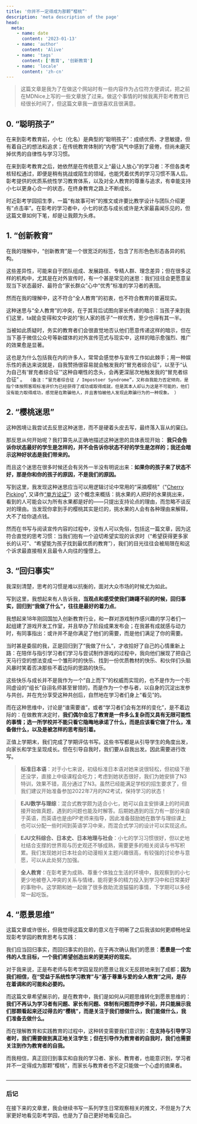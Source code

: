 ```yaml
---
title: '你并不一定得成为那颗“樱桃”'
description: 'meta description of the page'
head:
  meta:
    - name: date
      content: '2023-01-13'
    - name: 'author'
      content: 'Alive'
    - name: 'tags'
      content: ['教育', '创新教育']
    - name: 'locale'
      content: 'zh-cn'
---
```


>这篇文章是我为了在做这个网站时有一些内容作为占位符方便调试，把之前在MDNice上写的一些文章放了过来。做这个事情的时候我离开彰考教育已经很长时间了，但这篇文章我一直很喜欢且很满意。




## 0. “聪明孩子”
在来到彰考教育前，小七（化名）是典型的“聪明孩子”：成绩优秀、才思敏捷，但有着自己的想法和追求；在传统教育体制的“内卷”风气中感到了疲倦，但尚未磨灭掉优秀的自律性与学习习惯。

在来到彰考教育之后，她依然是在传统意义上“最让人放心”的学习者：不但各类考核轻松通过，即便是稍有挑战或陌生的领域，也能凭着优秀的学习习惯不落人后。彰考提供的优质系统性学习教育体系，以及对全人教育的尊重与追求，有幸能支持小七以更身心合一的状态，在终身教育之路上不断成长。

时近彰考学园招生季，一篇“有故事可听”的推文或许要比教学设计与团队介绍更有“点击率”。在彰考的学习者中，小七的状态与成长或许是大家最喜闻乐见的，但这篇文章如何下笔，却是让我颇为头疼。

<!--more-->

## 1. “创新教育”

在我的理解中，“创新教育”是一个很宽泛的标签，包含了形形色色形态各异的机构。

这些差异性，可能来自于团队组成、发展路径、专精人群、理念差异；但在很多这样的机构中，尤其是在对外宣传时，有一个甚是常见的迷思：我们往往会更愿意呈现当下状态最好、最符合“家长群众”心中“优秀”标准的学习者的表现。

然而在我的理解中，这不符合“全人教育”的初衷，也不符合教育的普遍现实。

这种迷思与“全人教育”的冲突，在于其背后试图向家长传递的暗示：当孩子来到我们这里，ta就会变得和文中说的“别人家的孩子”一样优秀，至少也得有其一半。

当被如此质疑时，务实的教育者们会很直觉地否认他们愿意传递这样的暗示，但在当下基于微信公众号等新媒体的对外宣传范式与现实中，这样的暗示愈强烈、推广的效果愈是显著。


这也是为什么包括我在内的许多人，常常会感觉参与宣传工作如此棘手；用一种娱乐性的表达来说就是，自我赞扬很容易就会触发我的“冒充者综合征”，以至于“认为自己有‘冒充者综合征’”这种自嘲性的念头，会再更深层次地触发我的“冒充者综合征” 。` （备注：“冒充者综合征 / Impostoer Syndrome”，又称自我能力否定倾向，是指个体按照客观标准评价为已经获得了成功或取得成就，但是其本人却认为这是不可能的，他们没有能力取得成功，感觉是在欺骗他人，并且害怕被他人发现此欺骗行为的一种现象。 ）`

## 2. “樱桃迷思”

这种困境让我尝试去反思这种迷思，而不是硬着头皮去写，最终落入盲从的窠臼。

那反思从何开始呢？我打算先从正确地描述这种迷思的具体表现开始：
**我只会告诉你状态最好的学生是怎样的，并不会告诉你状态不好的学生是怎样的；我还会暗示这种好状态是我们带来的。**

而且这个迷思在很多时候还会有另外一半没有明说出来：**如果你的孩子来了状态不好，那是你和你的孩子的原因，不是我们的原因。**

写到这里，我发现这种迷思应当可以用逻辑讨论中常用的“采摘樱桃”（"[Cherry Picking](https://en.wikipedia.org/wiki/Cherry_picking)", 又译作[“单方论证”](https://zh.wikipedia.org/zh-cn/%E5%96%AE%E6%96%B9%E8%AB%96%E8%AD%89)）这个概念来概括：挑水果的人把好的水果挑出来，看到的人可能会以为所有水果都是好的——只提出支持论点的理由，而忽略不谈反对的理由。当发现你拿到手的樱桃其实是烂的，挑水果的人会有各种理由来解释，大不了给你退点钱。

然而在书写与阅读宣传内容的过程中，没有人可以免俗，包括这一篇文章，因为这符合直觉的思考习惯：当我们抱有一个迫切希望实现的诉求时（“希望获得更多家长的认可”、“希望能为孩子找到最优质的教育”），我们的目光往往会被局限在和这个诉求最直接相关且最令人向往的憧憬上。



## 3.  “回归事实”
我深刻清楚，思考的习惯是难以抗衡的，面对大众市场的时候尤为如此。

写到这里，我想起来有人告诉我，**当观点和感受使我们踌躇不前的时候，回归事实，回归到“我做了什么”，往往是最好的着力点**。

我想起来18年刚回国加入创新教育行业，和一群对游戏制作感兴趣的学习者们一起组建了游戏开发工作室，并且举办了阶段成果发布会；在我甚有成就感与动力时，有同事指出：或许并不是你满足了他们的需要，而是他们满足了你的需要。

当时甚是委屈的我，正是回归到了“我做了什么”，才收拾好了自己的心情重新上路：在陪伴与指引学习者们学习与尝试制作游戏的过程中，我向他们展现了把自己天马行空的想法变成一个雏形时的快乐、找到一份优质教材的快乐、和伙伴们头脑风暴时笑着否决那些不着边际的思路的快乐。

这些快乐与成长并不是我作为一个“自上而下”的权威而实现的，也不是作为一个形同虚设的“组长”自诩名师甚至冒领的，而是作为一个参与者，以自身的沉淀出发参与共创，并在充分享受这种共创后，自然地在学习者们身上“看见”的。

而在这种思维中，讨论是“谁需要谁”，或者“学习者们会有怎样的变化”，是不着边际的：在做教育决定时，**我们偶尔会忘了教育是一件多么复杂而又具有无限可能性的事情；选一所学校并不能只看它隐晦地承诺了什么，而是应该看它做了什么，准备做什么，以及是被怎样的思考指引着。**

正值上学期末，我们完成了学期评估书写。这些书写都是从引导学生的角度出发，向家长和学生呈现成长。但在引导自我时，我们要从自我出发。因此需要进行改写。

> **标准日本语**：对于小七来说，初级标准日本语对她来说很轻松，但初级下册还没学，直接上中级课程会吃力；考虑到她状态很好，我们为她安排了N3特训，效果不错，高分通过了N3。虽然已经能满足学校的招生要求了，但我们建议开始准备参加2022年7月的N2考试，保持学习的状态！

> **EJU数学与理综**：混合式教学颇为适合小七，她可以自主安排课上的时间直接开始做真题，遇到的问题也能及时解答。后期她遇到的压力有一部分来自于英语，而英语也是由PP老师来指导，因此准备鼓励她在数学与理综课上也可以分配一些时间到英语学习中来，而混合式学习的设计可以实现这点。

> **EJU文科综合、日本史、日本地理与社会**：小七的学习习惯很好，但以史地社结合支撑的世界观与历史观还不够成熟，需要更多的相关阅读与书写积累。我们发现她对日本社会的动漫相关主题兴趣很高，有较强的讨论参与意愿，可以从此处努力加强。

> **全人教育**：在彰考更为成熟、尊重个体独立生活的环境中，我观察到的小七更少地被卷入冲突的关系与情绪，能将更多的精力投入到学习中和日常美好的事物中。这学期和她一起做了很多救助流浪猫猫的事情，下学期可以多经常一起吃饭。



## 4.  “愿景思维”

这篇文章或许很长，但我觉得这篇文章的意义在于明晰了之后我该如何更顺畅地呈现彰考学园的教育思考与实践：

我们应当回归事实，而回归事实的目的，在于再次确认我们的愿景：**愿景是一个宏伟的人生目标，一个我们希望创造出来的更美好的现实**。

对于我来说，正是布老师与彰考学园呈现的愿景让我义无反顾地来到了成都；**因为我们相信，在“受益于系统性学习教育”与“基于尊重与爱的全人教育”之间，是存在着调和的可能和必要的。**

而这篇文章希望展示的，是在教育中，我们是如何从问题思维转化到愿景思维的：**我们不再认为学习者有问题、家长有问题、体制有问题而停步不前，并只能展示我们那颗看起来还过得去的“樱桃”，而是关注于我们想做什么，我们能做什么，我们准备去做什么。**

而在理解教育和实践教育的过程中，这种转变需要我们意识到：**在支持与引导学习者时，我们需要做到真正地关注学生；但在引导作为教育者的自我时，我们也需要关注到作为教育者的自我。**

而我相信，真正回归到事实和自我的学习者、家长、教育者，也能意识到，学习者并不一定得成为那颗“樱桃”，而家长与教育者也不定只能做一个心虚的摘果者。
<br>
<br>

---
### 后记
在接下来的文章里，我会继续书写一系列学生日常观察相关的推文，不但是为了大家更好地看见彰考学园，也是为了自己更好地看见自己。